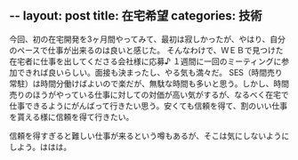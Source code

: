 --
layout: post
title: 在宅希望
categories: 技術
--

今回、初の在宅開発を3ヶ月間やってみて、最初は寂しかったが、やはり、自分のペースで仕事が出来るのは良いと感じた。
そんなわけで、ＷＥＢで見つけた在宅者に仕事を出してくださる会社様に応募♪
１週間に一回のミーティングに参加できれば良いらしい。面接も決まったし、やる気も満々だ。
SES（時間売り常駐）は時間分働けばよいので楽だが、無駄な時間も多いと思う。しかし、時間売りのほうがやっている仕事に対しての対価が高い気がするが、なるべく在宅で仕事できるようにがんばって行きたい思う。安くても信頼を得て、割のいい仕事を貰える様に信頼を得て行きたい。

信頼を得すぎると難しい仕事が来るという噂もあるが、そこは気にしないようにしよう。ははは。

